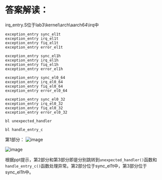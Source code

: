 # 答案解读：
irq_entry.S位于lab3\kernel\arch\aarch64\irq中

```
exception_entry sync_el1t
exception_entry irq_el1t
exception_entry fiq_el1t
exception_entry error_el1t

exception_entry sync_el1h
exception_entry irq_el1h
exception_entry fiq_el1h
exception_entry error_el1h
	
exception_entry sync_el0_64
exception_entry irq_el0_64
exception_entry fiq_el0_64
exception_entry error_el0_64

exception_entry sync_el0_32
exception_entry irq_el0_32
exception_entry fiq_el0_32
exception_entry error_el0_32	
```
```
bl unexpected_handler
```
```
bl handle_entry_c
```
第1部分：
![image](https://github.com/litterqi/operating-system/assets/123362884/2bf859ba-ba57-4575-8efb-56c44bbbda7c)

![image](https://github.com/litterqi/operating-system/assets/123362884/70515860-63fa-4d23-9708-7136aca84132)

根据ppt提示，第2部分和第3部分即是分别跳转到`unexpected_handler()`函数和`handle_entry_c()`函数处理异常。第2部分位于sync_el1t中，第3部分位于sync_el1h中。

